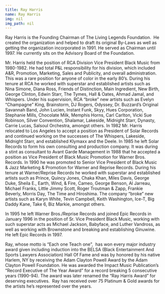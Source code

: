 ```yaml
---
title: Ray Harris
name: Ray Harris
img: nil
img_path: nil
---
```


Ray Harris is the Founding Chairman of The Living Legends Foundation.  He
created the organization and helped to draft its original By-Laws as well as
getting the organization incorporated in 1991. He served as Chairman until 1997.
He currently sits on the Advisory Board of the Foundation.

Mr. Harris held the position of RCA Division Vice President Black Music from
1980-1982. He had total P&amp;L responsibility for his division, which included A&amp;R,
Promotion, Marketing, Sales and Publicity, and overall administration. This was a
rare position for anyone of color in the early 80’s. During his tenure at RCA he
worked with superstar and established artists such as Nina Simone, Diana Ross,
Friends of Distinction, Main Ingredient, New Birth, George Clinton, Edwin Starr,
The Tymes, Hall &amp; Oates, Ahmad Jamal, and Whispers. Under his supervision,
RCA “broke” new artists such as Evelyn “Champagne” King, Brainstorm, DJ
Rogers, Odyssey, Dr. Buzzard’s Original Savannah Band, John Lucien, Instant
Funk, Skyy, Hues Corporation, Stephanie Mills, Chocolate Milk, Memphis Horns,
Carl Carlton, Vicki Sue Robinson, Silver Convention, Shalamar, Lakeside,
Midnight Starr, Dynasty, Carrie Lucas, Salsoul Orchestra, amongst others.
In 1982 Mr. Harris relocated to Los Angeles to accept a position as President of
Solar Records and continued working on the successes of The Whispers,
Lakeside, Midnight Starr, and established Klymaxx and the Deele. In 1985 he
left Solar Records to form his own consulting and production company. It was
during a stint as consultant to Avant Garde Management in 1988 that he
accepted a position as Vice President of Black Music Promotion for Warner Bros.
Records. In 1990 he was promoted to Senior Vice President of Black Music &amp;
Jazz Marketing &amp; Promotion for Warner and Reprise Records. During his tenure
at Warner/Reprise Records he worked with superstar and established artists
such as Prince, Quincy Jones, Chaka Khan, Miles Davis, George Duke, Sheila
E., Earth, Wind, &amp; Fire, Cameo, George Benson, Al Jarreau, Michael Franks,
Little Jimmy Scott, Roger Troutman &amp; Zapp, Frankie Beverly, Morris Day, The
Time and Hiroshima. The company “broke” new artists such as Karyn White,
Tevin Campbell, Keith Washington, Ice-T, Big Daddy Kane, Take 6, Biz Markie,
amongst others.

In 1995 he left Warner Bros./Reprise Records and joined Epic Records in
January 1996 in the position of Sr. Vice President Black Music, working with such
superstar acts as Michael Jackson, Babyface, and Luther Vandross, as well as
working with Brownstone and breaking and establishing Ginuwine. He left Epic
Records in 1997.

Ray, whose motto is “Each one Teach one”,  has won every major industry
award given including induction into the BELSA (Black Entertainment And Sports
Lawyers Association) Hall Of Fame and was by honored by his native Harlem,
NY by receiving the Adam Clayton Powell Award by the Adam Clayton Powell
Foundation. He was awarded the Impact Music Publication’s “Record Executive
of The Year Award” for a record breaking 5 consecutive years (1990-94). The
award was later renamed the “Ray Harris Award” for deserving executives.  Ray
has received over 75 Platinum &amp; Gold awards for the artists he’s represented
over the years.
